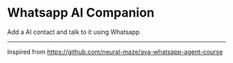 # Whatsapp AI Companion

Add a AI contact and talk to it using Whatsapp

---

Inspired from https://github.com/neural-maze/ava-whatsapp-agent-course
